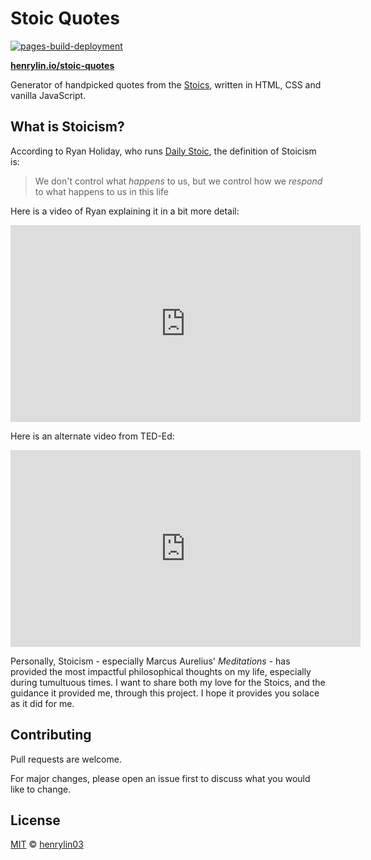 # Stoic Quotes

[![pages-build-deployment](https://github.com/henrylin03/stoic-quotes/actions/workflows/pages/pages-build-deployment/badge.svg)](https://github.com/henrylin03/stoic-quotes/actions/workflows/pages/pages-build-deployment)

**[henrylin.io/stoic-quotes](https://henrylin.io/stoic-quotes/)**

Generator of handpicked quotes from the [Stoics](https://en.wikipedia.org/wiki/Stoicism), written in HTML, CSS and vanilla JavaScript.

## What is Stoicism?

According to Ryan Holiday, who runs [Daily Stoic](https://dailystoic.com/), the definition of Stoicism is:
> We don't control what *happens* to us, but we control how we *respond* to what happens to us in this life
>
Here is a video of Ryan explaining it in a bit more detail:

<iframe width="560" height="315" src="https://www.youtube.com/embed/Rxzx5x7TY5M?si=k-nl833WyRH35Jjt" title="YouTube video player" frameborder="0" allow="accelerometer; autoplay; clipboard-write; encrypted-media; gyroscope; picture-in-picture; web-share" referrerpolicy="strict-origin-when-cross-origin" allowfullscreen></iframe>

Here is an alternate video from TED-Ed:

<iframe width="560" height="315" src="https://www.youtube.com/embed/R9OCA6UFE-0?si=8hmwRxkrt6ofGiov" title="YouTube video player" frameborder="0" allow="accelerometer; autoplay; clipboard-write; encrypted-media; gyroscope; picture-in-picture; web-share" referrerpolicy="strict-origin-when-cross-origin" allowfullscreen></iframe>

Personally, Stoicism - especially Marcus Aurelius' *Meditations* - has provided the most impactful philosophical thoughts on my life, especially during tumultuous times. I want to share both my love for the Stoics, and the guidance it provided me, through this project. I hope it provides you solace as it did for me.

## Contributing

Pull requests are welcome.

For major changes, please open an issue first
to discuss what you would like to change.

## License

[MIT](https://choosealicense.com/licenses/mit/) © [henrylin03](https://github.com/henrylin03/)
